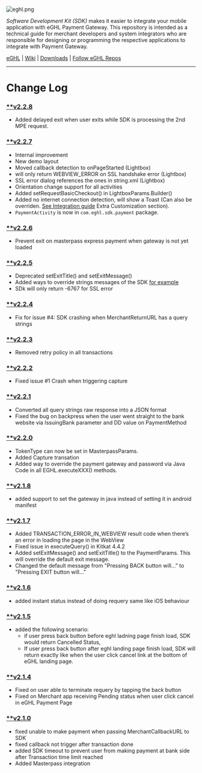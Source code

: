 ![eghl.png](http://e-ghl.com/assets/img/logo.png)

*Software Development Kit (SDK)* makes it easier to integrate your mobile application with eGHL Payment Gateway. This repository is intended as a technical guide for merchant developers and system integrators who are responsible for designing or programming the respective applications to integrate with Payment Gateway.

[eGHL](http://e-ghl.com) | [Wiki](https://bitbucket.org/eghl/android/wiki/Home) | [Downloads](https://bitbucket.org/eghl/android/downloads/?tab=tags) | [Follow eGHL Repos](https://bitbucket.org/eghl/follow)

****

# **Change Log** 

### [**v2.2.8](https://bitbucket.org/eghl/android/commits/tag/v2.2.8)
* Added delayed exit when user exits while SDK is processing the 2nd MPE request.

### [**v2.2.7](https://bitbucket.org/eghl/android/commits/tag/v2.2.7)
* Internal improvement
* New demo layout
* Moved callback detection to onPageStarted (Lightbox)
* will only return WEBVIEW_ERROR on SSL handshake error (Lightbox)
* SSL error dialog references the ones in string.xml (Lightbox)
* Orientation change support for all activities
* Added setRequestBasicCheckout() in LightboxParams.Builder()
* Added no internet connection detection, will show a Toast (Can also be overriden. [See Integration guide](https://bitbucket.org/eghl/android/wiki/Integration%20Guide%20for%20eGHL%20SDK%20v2.x%20in%20Android) Extra Customization section).
* `PaymentActivity` is now in `com.eghl.sdk.payment` package.

### [**v2.2.6](https://bitbucket.org/eghl/android/commits/tag/v2.2.6)
* Prevent exit on masterpass express payment when gateway is not yet loaded

### [**v2.2.5](https://bitbucket.org/eghl/android/commits/tag/v2.2.5)
* Deprecated setExitTitle() and setExitMessage()
* Added ways to override strings messages of the SDK [for example](https://bitbucket.org/eghl/android/src/4121306cbecc13f85dad7a97fe6f620e22ac41b8/Demo/app/src/main/res/values/strings.xml?at=master&fileviewer=file-view-default#strings.xml-5,6,7,8,9,10,11)
* SDk will only return -6767 for SSL error

### [**v2.2.4](https://bitbucket.org/eghl/android/commits/tag/v2.2.5)


* Fix for issue #4: SDK crashing when MerchantReturnURL has a query strings

### [**v2.2.3](https://bitbucket.org/eghl/android/commits/tag/v2.2.3)
* Removed retry policy in all transactions


### [**v2.2.2](https://bitbucket.org/eghl/android/commits/tag/v2.2.2)
* Fixed issue #1 Crash when triggering capture


### [**v2.2.1](https://bitbucket.org/eghl/android/commits/tag/v2.2.1)
* Converted all query strings raw response into a JSON format
* Fixed the bug on backpress when the user went straight to the bank website via IssuingBank parameter and DD value on PaymentMethod


### [**v2.2.0](https://bitbucket.org/eghl/android/commits/tag/v2.2.0)
* TokenType can now be set in MasterpassParams.
* Added Capture transation
* Added way to override the payment gateway and password via Java Code in all EGHL.executeXXX() methods.

### [**v2.1.8](https://bitbucket.org/eghl/android/commits/tag/v2.1.8)
* added support to set the gateway in java instead of setting it in android manifest

### [**v2.1.7](https://bitbucket.org/eghl/android/commits/tag/v2.1.7)
* Added TRANSACTION_ERROR_IN_WEBVIEW result code when there’s an error in loading the page in the WebView 
* Fixed issue in executeQuery() in Kitkat 4.4.2
* Added setExitMessage() and setExitTitle() to the PaymentParams. This will override the default exit message.
* Changed the default message from "Pressing BACK button will...” to "Pressing EXIT button will…” 

### [**v2.1.6](https://bitbucket.org/eghl/android/commits/tag/v2.1.6)
* added instant status instead of doing requery same like iOS behaviour

### [**v2.1.5](https://bitbucket.org/eghl/android/commits/tag/v2.1.5)
* added the following scenario:
	* if user press back button before eghl ladning page finish load, SDK would return Cancelled Status,
	* If user press back button after eghl landing page finish load, SDK will return exactly like when the user click cancel link at the bottom of eGHL landing page.

### [**v2.1.4](https://bitbucket.org/eghl/android/commits/tag/v2.1.4)
* Fixed on user able to terminate requery by tapping the back button
* Fixed on Merchant app receiving Pending status when user click cancel in eGHL Payment Page

### [**v2.1.0](https://bitbucket.org/eghl/android/commits/tag/v2.1.0)
* fixed unable to make payment when passing MerchantCallbackURL to SDK 
* fixed callback not trigger after transaction done
* added SDK timeout to prevent user from making payment at bank side after Transaction time limit reached 
* Added Masterpass integration